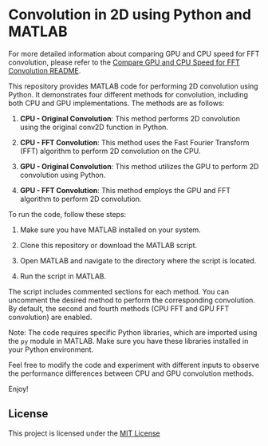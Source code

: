 # Convolution in 2D using Python and MATLAB
For more detailed information about comparing GPU and CPU speed for FFT convolution, please refer to the [Compare GPU and CPU Speed for FFT Convolution README](link-to-second-readme).

This repository provides MATLAB code for performing 2D convolution using Python. It demonstrates four different methods for convolution, including both CPU and GPU implementations. The methods are as follows:

1. **CPU - Original Convolution**: This method performs 2D convolution using the original conv2D function in Python.

2. **CPU - FFT Convolution**: This method uses the Fast Fourier Transform (FFT) algorithm to perform 2D convolution on the CPU.

3. **GPU - Original Convolution**: This method utilizes the GPU to perform 2D convolution using Python.

4. **GPU - FFT Convolution**: This method employs the GPU and FFT algorithm to perform 2D convolution.

To run the code, follow these steps:

1. Make sure you have MATLAB installed on your system.

2. Clone this repository or download the MATLAB script.

3. Open MATLAB and navigate to the directory where the script is located.

4. Run the script in MATLAB.

The script includes commented sections for each method. You can uncomment the desired method to perform the corresponding convolution. By default, the second and fourth methods (CPU FFT and GPU FFT convolution) are enabled.

Note: The code requires specific Python libraries, which are imported using the `py` module in MATLAB. Make sure you have these libraries installed in your Python environment.

Feel free to modify the code and experiment with different inputs to observe the performance differences between CPU and GPU convolution methods.

Enjoy!

## License

This project is licensed under the [MIT License](LICENSE)
